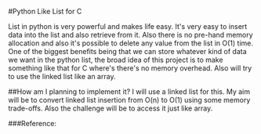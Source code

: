 #Python Like List for C

List in python is very powerful and makes life easy. It's very easy to insert data into the list and also retrieve from it. Also there is no pre-hand memory allocation and also it's possible to delete any value from the list in O(1) time. One of the biggest benefits being that we can store whatever kind of data we want in the python list, the broad idea of this project is to make something like that for C where's there's no memory overhead. Also will try to use the linked list like an array.

##How am I planning to implement it?
I will use a linked list for this. My aim will be to convert linked list insertion from O(n) to O(1) using some memory trade-offs. Also the challenge will be to access it just like array. 



###Reference: 
 
